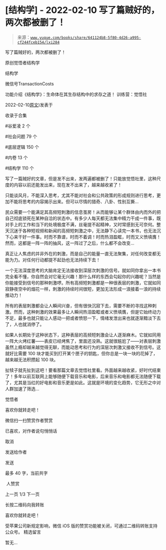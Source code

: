 # [结构学] - 2022-02-10 写了篇贼好的，两次都被删了！

> 来源：[`www.yuque.com/books/share/641124b8-5f80-4d26-a995-cf244fceb154/lxi284`](https://www.yuque.com/books/share/641124b8-5f80-4d26-a995-cf244fceb154/lxi284)



写了篇贼好的，两次都被删了！ 

原创觉悟者结构学 

结构学 

微信号TransactionCosts 

功能介绍《结构学》：生命体在其生存结构中的求存之道！ 训练营：觉悟社 

2022-02-10[原文](https://mp.weixin.qq.com/s?__biz=MzIzMDYwOTM0Mg==&mid=2247486977&idx=1&sn=99079ceaa697211cfe18ec1a00ab68f5&chksm=e8b196d0dfc61fc654eaf2d1b32a1b9c9801c8b353dc18d1409b86b10001b38a820915055afd#rd))发表于 

收录于合集 

#谷爱凌 2 个 

#社会问题 79 个 

#底层逻辑 150 个 

#内卷 13 个 

#结构学 110 个 

写了一篇贼好的文章，但是发不出来，发两遍都被删了！只能放觉悟社里，这种尺度的内容以前还能发出来，现在发不出来了，越来越收紧了！ 

只能谈风月，不能深入思考，尤其不能对社会和公共政策的形成规则进行思考，更加不能将思考的内容揭示出来。但可以尽情的猎奇、八卦、性别互撕… 

民众需要一个能满足其高频短刺激的信息茧房！从而能够让某个群体由内而外的把自己彻底锁死在某种自洽的状态中。有多少人每天都无法集中精力干成一件事，既对手上的工作和当下的处境极度不满，丝毫提不起精神，又时常感到无可奈何。整天沉迷于各种短视频和新闻的高频短刺激之中，无法静下心读完一本书，也无法沉下心来干好一件事。时而不靠谱，时而不着调！时而热泪盈眶，时而又义愤填膺！然而，这都是一阵一阵的抽风，这一阵过了之后，什么都不会改变…  

真正让人焦虑的并非外在的刺激，而是自己的能量一直无法聚集，对任何改变都无能为力。对任何行动都提不起劲也无法持续下去！ 

一个无法深度思考的大脑肯定无法接收到深层次刺激的信号。就如同你拿出一本书完全看不懂，你自然会对它毫无兴趣！那什么样的东西会勾起你的兴趣呢？当然是你能接受到信号的那种刺激啰。所有高频短刺激都是一种很表层的刺激，它就如同寂静夜空中的烟花一样，刺激的持续时间很短，更加无法形成一浪接着一浪的持续推动力！ 

所有的表层刺激都会让人瞬间兴奋，但有很快沉寂下去，需要不断的寻找这种刺激。然而，这种刺激的效果最多让人瞬间热泪盈眶或者义愤填膺，但是它始终动力不足，最多也就只能让人感动一把或者愤怒一下，情绪发泄出来也就逐渐黯淡下去了，人也就消停了。 

如果人长期处于这种状态下，这种表层的高频短刺激会让人逐渐麻木。它就如同用一阵大火烤红薯——表皮已经烤焦了，里面还没熟。这就很尴尬了——对表层刺激虽然上瘾却越来越觉得无聊，而能动思考和行为的深层次刺激又接收不到信号。这就好比需要 100 块才能买到打开某个匣子的钥匙，但你总是一块一块的花掉了，越来越无法积攒起 100 块。 

扯犊子就先扯到这吧！要看那篇文章去觉悟社里看。外面越来越收紧，好时代结束了！多年以前互联网上能够随便下载音乐和电影，后来音乐和电影都无法随便下载了，尤其是当红的好电影和音乐更是如此。这就是环境的变化趋势，它无形之中对人群加速了筛选… 

觉悟者 

喜欢你就转走吧！ 

微信扫一扫赞赏作者赞赏 

已喜欢，对作者说句悄悄话 

取消 

发送给作者 

发送 

最多 40 字，当前共字 

 人赞赏 

上一页 1/3 下一页 

长按二维码向我转账 

喜欢你就转走吧！ 

受苹果公司新规定影响，微信 iOS 版的赞赏功能被关闭，可通过二维码转账支持公众号。 <ne-h3 id="y0SF9" data-lake-id="y0SF9"><ne-heading-ext><ne-heading-anchor></ne-heading-anchor><ne-heading-fold></ne-heading-fold></ne-heading-ext><ne-heading-content>精选留言</ne-heading-content></ne-h3> 

暂无...